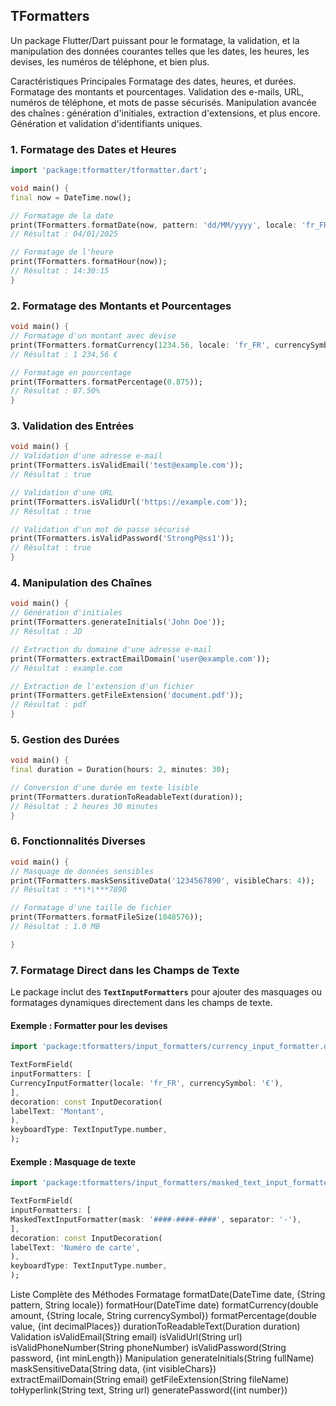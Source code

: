 ## TFormatters

Un package Flutter/Dart puissant pour le formatage, la validation, et la manipulation des données courantes telles que les dates, les heures, les devises, les numéros de téléphone, et bien plus.

Caractéristiques Principales
Formatage des dates, heures, et durées.
Formatage des montants et pourcentages.
Validation des e-mails, URL, numéros de téléphone, et mots de passe sécurisés.
Manipulation avancée des chaînes : génération d'initiales, extraction d'extensions, et plus encore.
Génération et validation d'identifiants uniques.

### 1. Formatage des Dates et Heures

```dart
import 'package:tformatter/tformatter.dart';

void main() {
final now = DateTime.now();

// Formatage de la date
print(TFormatters.formatDate(now, pattern: 'dd/MM/yyyy', locale: 'fr_FR'));
// Résultat : 04/01/2025

// Formatage de l'heure
print(TFormatters.formatHour(now));
// Résultat : 14:30:15
}
```

### 2. Formatage des Montants et Pourcentages

```dart
void main() {
// Formatage d'un montant avec devise
print(TFormatters.formatCurrency(1234.56, locale: 'fr_FR', currencySymbol: '€'));
// Résultat : 1 234,56 €

// Formatage en pourcentage
print(TFormatters.formatPercentage(0.875));
// Résultat : 87.50%
}
```

### 3. Validation des Entrées

```dart
void main() {
// Validation d'une adresse e-mail
print(TFormatters.isValidEmail('test@example.com'));
// Résultat : true

// Validation d'une URL
print(TFormatters.isValidUrl('https://example.com'));
// Résultat : true

// Validation d'un mot de passe sécurisé
print(TFormatters.isValidPassword('StrongP@ss1'));
// Résultat : true
}
```

### 4. Manipulation des Chaînes

```dart
void main() {
// Génération d'initiales
print(TFormatters.generateInitials('John Doe'));
// Résultat : JD

// Extraction du domaine d'une adresse e-mail
print(TFormatters.extractEmailDomain('user@example.com'));
// Résultat : example.com

// Extraction de l'extension d'un fichier
print(TFormatters.getFileExtension('document.pdf'));
// Résultat : pdf
}
```

### 5. Gestion des Durées

```dart
void main() {
final duration = Duration(hours: 2, minutes: 30);

// Conversion d'une durée en texte lisible
print(TFormatters.durationToReadableText(duration));
// Résultat : 2 heures 30 minutes
}
```

### 6. Fonctionnalités Diverses

```dart
void main() {
// Masquage de données sensibles
print(TFormatters.maskSensitiveData('1234567890', visibleChars: 4));
// Résultat : **\*\***7890

// Formatage d'une taille de fichier
print(TFormatters.formatFileSize(1048576));
// Résultat : 1.0 MB

}
```

### 7. Formatage Direct dans les Champs de Texte

Le package inclut des **`TextInputFormatters`** pour ajouter des masquages ou formatages dynamiques directement dans les champs de texte.

#### Exemple : Formatter pour les devises

```dart
import 'package:tformatters/input_formatters/currency_input_formatter.dart';

TextFormField(
inputFormatters: [
CurrencyInputFormatter(locale: 'fr_FR', currencySymbol: '€'),
],
decoration: const InputDecoration(
labelText: 'Montant',
),
keyboardType: TextInputType.number,
);
```

#### Exemple : Masquage de texte

```dart
import 'package:tformatters/input_formatters/masked_text_input_formatter.dart';

TextFormField(
inputFormatters: [
MaskedTextInputFormatter(mask: '####-####-####', separator: '-'),
],
decoration: const InputDecoration(
labelText: 'Numéro de carte',
),
keyboardType: TextInputType.number,
);
```

Liste Complète des Méthodes
Formatage
formatDate(DateTime date, {String pattern, String locale})
formatHour(DateTime date)
formatCurrency(double amount, {String locale, String currencySymbol})
formatPercentage(double value, {int decimalPlaces})
durationToReadableText(Duration duration)
Validation
isValidEmail(String email)
isValidUrl(String url)
isValidPhoneNumber(String phoneNumber)
isValidPassword(String password, {int minLength})
Manipulation
generateInitials(String fullName)
maskSensitiveData(String data, {int visibleChars})
extractEmailDomain(String email)
getFileExtension(String fileName)
toHyperlink(String text, String url)
generatePassword({int number})
